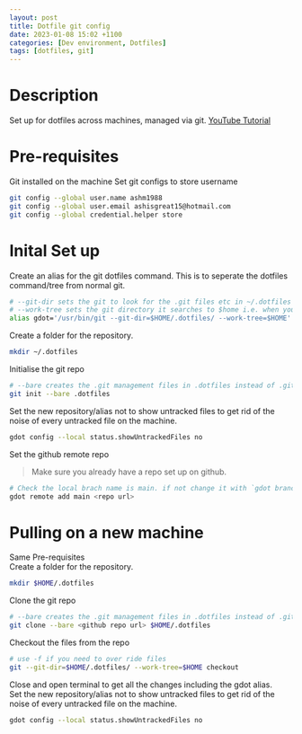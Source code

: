 ```yaml
---
layout: post
title: Dotfile git config
date: 2023-01-08 15:02 +1100
categories: [Dev environment, Dotfiles]
tags: [dotfiles, git]
---
```


# Description 
Set up for dotfiles across machines, managed via git. 
[YouTube Tutorial](https://www.youtube.com/watch?v=LI_Tv5dJkkk)

# Pre-requisites
Git installed on the machine
Set git configs to store username 
```zsh
git config --global user.name ashm1988
git config --global user.email ashisgreat15@hotmail.com
git config --global credential.helper store
```


# Inital Set up 
Create an alias for the git dotfiles command. This is to seperate the dotfiles command/tree from normal git.
```zsh
# --git-dir sets the git to look for the .git files etc in ~/.dotfiles instead of .git of whatever location you are in
# --work-tree sets the git directory it searches to $home i.e. when you do status etc it looks in the home dir
alias gdot='/usr/bin/git --git-dir=$HOME/.dotfiles/ --work-tree=$HOME'
```
Create a folder for the repository. 
```zsh
mkdir ~/.dotfiles
```
Initialise the git repo 
```zsh
# --bare creates the .git management files in .dotfiles instead of .git in the current dir
git init --bare .dotfiles
``` 
Set the new repository/alias not to show untracked files to get rid of the noise of every untracked file on the machine.
```zsh
gdot config --local status.showUntrackedFiles no
```
Set the github remote repo  
> Make sure you already have a repo set up on github.

```zsh
# Check the local brach name is main. if not change it with `gdot branch -m main`
gdot remote add main <repo url>
```

# Pulling on a new machine 
Same Pre-requisites  
Create a folder for the repository. 
```zsh
mkdir $HOME/.dotfiles
```
Clone the git repo 
```zsh
# --bare creates the .git management files in .dotfiles instead of .git in the current dir
git clone --bare <github repo url> $HOME/.dotfiles
``` 
Checkout the files from the repo
```zsh
# use -f if you need to over ride files
git --git-dir=$HOME/.dotfiles/ --work-tree=$HOME checkout
```
Close and open terminal to get all the changes including the gdot alias.  
Set the new repository/alias not to show untracked files to get rid of the noise of every untracked file on the machine.
```zsh
gdot config --local status.showUntrackedFiles no
```
